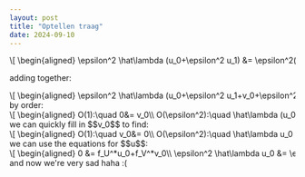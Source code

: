 ```yaml
---
layout: post
title: "Optellen traag"
date: 2024-09-10
---
```

<style>
.math-container {
    max-width: 100%; /* Set a maximum width to prevent it from expanding the page */
    overflow-x: auto; /* Enable horizontal scrolling */
    white-space: nowrap; /* Prevent the text from wrapping */
}
</style>
<div class="math-container">\[
\begin{aligned}
\epsilon^2 \hat\lambda (u_0+\epsilon^2 u_1) &= \epsilon^2(u_0+\epsilon^2 u_1)_{xx}+[f_U^* +\epsilon^2f_{UU}^* U_1^*+\epsilon^2f_{UV}^* (K_1^*-U_0^*)](u_0+\epsilon^2 u_1)\\
&+[f_V^* +\epsilon^2f_{VU}^* U_1^*+\epsilon^2f_{VU}^* (K^*_1-U_0^*)](v_0+\epsilon^2 v_1+\epsilon^4 v_2)+\mathcal O(\epsilon^4)\\
\epsilon^2 \hat\lambda (v_0+\epsilon^2 v_1)&= (v_0+\epsilon^2 v_1+\epsilon^4 v_2)_{xx}+[-f_U^* -\epsilon^2f_{UU}^* U_1^*-\epsilon^2f_{UV}^* (K_1^*-U_0^*)](u_0+\epsilon^2 u_1)\\
&+[-f_V^* -\epsilon^2f_{VU}^* U_1^*-\epsilon^2f_{VU}^* (K^*_1-U_0^*)](v_0+\epsilon^2 v_1+\epsilon^4 v_2)+\mathcal O(\epsilon^4)\\
\end{aligned}
\]</div>

adding together:
<div class="math-container">\[
\begin{aligned}
\epsilon^2 \hat\lambda (u_0+\epsilon^2 u_1+v_0+\epsilon^2 v_1) &= (\epsilon^2u_0+\epsilon^4 u_1+v_0+\epsilon^2 v_1+\epsilon^4 v_2)_{xx}+O(\epsilon^6)\\
\end{aligned}
\]</div>
by order:
<div class="math-container">\[
\begin{aligned}
O(1):\quad 0&= v_0\\
O(\epsilon^2):\quad  \hat\lambda (u_0 +v_0) &= (u_0+ v_1)_{xx}\\
O(\epsilon^4):\quad  \hat\lambda ( u_1+ v_1) &= ( u_1+ v_2)_{xx}\\
\end{aligned}
\]</div>
we can quickly fill in $$v_0$$ to find:
<div class="math-container">\[
\begin{aligned}
O(1):\quad v_0&= 0\\
O(\epsilon^2):\quad  \hat\lambda u_0  &= (u_0+ v_1)_{xx}\\
O(\epsilon^4):\quad  \hat\lambda ( u_1+ v_1) &= ( u_1+ v_2)_{xx}\\
\end{aligned}
\]</div>
we can use the equations for $$u$$:
<div class="math-container">\[
\begin{aligned}
0 &= f_U^*u_0+f_V^*v_0\\
\epsilon^2 \hat\lambda u_0 &= \epsilon^2(u_0)_{xx}+[f_U^* +\epsilon^2f_{UU}^* U_1^*+\epsilon^2f_{UV}^* (K_1^*-U_0^*)](u_0+\epsilon^2 u_1)\\
&+[f_V^* +\epsilon^2f_{VU}^* U_1^*+\epsilon^2f_{VU}^* (K^*_1-U_0^*)](v_0+\epsilon^2 v_1+\epsilon^4 v_2)+\mathcal O(\epsilon^4)\\
\end{aligned}
\]</div>
and now we're very sad haha :(
